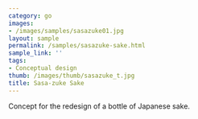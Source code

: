 ```yaml
---
category: go
images:
- /images/samples/sasazuke01.jpg
layout: sample
permalink: /samples/sasazuke-sake.html
sample_link: ''
tags:
- Conceptual design
thumb: /images/thumb/sasazuke_t.jpg
title: Sasa-zuke Sake
---
```

Concept for the redesign of a bottle of Japanese sake.